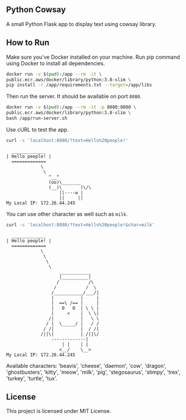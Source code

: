 ## Python Cowsay

A small Python Flask app to display text using cowsay library.

## How to Run

Make sure you've Docker installed on your machine. Run pip command using Docker to install all dependencies.

```sh
docker run -v $(pwd):/app --rm -it \
public.ecr.aws/docker/library/python:3.8-slim \
pip install -r /app/requirements.txt --target=/app/libs
```

Then run the server. It should be available on port `8080`.

```sh
docker run -v $(pwd):/app --rm -it -p 8080:8080 \
public.ecr.aws/docker/library/python:3.8-slim \
bash /app/run-server.sh
```

Use cURL to test the app.

```sh
curl -s 'localhost:8080/?text=Hello%20people!'
```

```
  _____________
| Hello people! |
  =============
             \
              \
                ^__^
                (oo)\_______
                (__)\       )\/\
                    ||----w |
                    ||     ||
My Local IP: 172.26.44.245
```

You can use other character as well such as `milk`.

```sh
curl -s 'localhost:8080/?text=Hello%20people!&char=milk'
```

```
  _____________
| Hello people! |
  =============
             \
              \
               \
                \
                    ____________
                    |__________|
                   /           /\
                  /           /  \
                 /___________/___/|
                 |          |     |
                 |  ==\ /== |     |
                 |   O   O  | \ \ |
                 |     <    |  \ \|
                /|          |   \ \
               / |  \_____/ |   / /
              / /|          |  / /|
             /||\|          | /||\/
                 -------------|
                     | |    | |
                    <__/    \__>
My Local IP: 172.26.44.245
```

Available characters: 'beavis', 'cheese', 'daemon', 'cow', 'dragon', 'ghostbusters', 'kitty', 'meow', 'milk', 'pig', 'stegosaurus', 'stimpy', 'trex', 'turkey', 'turtle', 'tux'.

## License

This project is licensed under MIT License.
